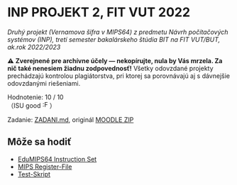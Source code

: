 # INP PROJEKT 2, FIT VUT 2022

*Druhý projekt (Vernamova šifra v MIPS64) z predmetu Návrh počítačových systémov (INP), tretí semester bakalárskeho štúdia BIT na FIT VUT/BUT, ak.rok 2022/2023*

⚠️ **Zverejnené pre archívne účely — nekopírujte, nula by Vás mrzela. Za nič také nenesiem žiadnu zodpovednosť!** Všetky odovzdané projekty prechádzajú kontrolou plagiátorstva, pri ktorej sa porovnávajú aj s dávnejšie odovzdanými riešeniami.

Hodnotenie: 10 / 10<br>（ISU good <img alt=":FeelsGoodEnoughMan:" src="https://user-images.githubusercontent.com/84882649/205744506-72b9a7a0-79d2-444d-b97a-db756f012b80.png" height="16px" />）

Zadanie: [ZADANI.md](ZADANI.md), originál [MOODLE ZIP](https://moodle.vut.cz/mod/resource/view.php?id=252802)

## Môže sa hodiť

* [EduMIPS64 Instruction Set](https://edumips64.readthedocs.io/en/latest/instructions.html)
* [MIPS Register-File](https://en.wikibooks.org/wiki/MIPS_Assembly/Register_File)
* [Test-Skript](https://discord.com/channels/461541385204400138/591341581701873699/1042606303069089915)

